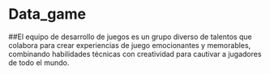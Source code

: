 # Data_game
##El equipo de desarrollo de juegos es un grupo diverso de talentos que colabora para crear experiencias de juego emocionantes y memorables, combinando habilidades técnicas con creatividad para cautivar a jugadores de todo el mundo.
